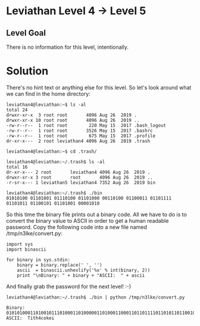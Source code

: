 Leviathan Level 4 → Level 5
===========================

Level Goal
----------

There is no information for this level, intentionally.

Solution
========

There's no hint text or anything else for this level. So let's look around what we can find in the home directory:

```
leviathan4@leviathan:~$ ls -al
total 24
drwxr-xr-x  3 root root       4096 Aug 26  2019 .
drwxr-xr-x 10 root root       4096 Aug 26  2019 ..
-rw-r--r--  1 root root        220 May 15  2017 .bash_logout
-rw-r--r--  1 root root       3526 May 15  2017 .bashrc
-rw-r--r--  1 root root        675 May 15  2017 .profile
dr-xr-x---  2 root leviathan4 4096 Aug 26  2019 .trash

leviathan4@leviathan:~$ cd .trash/

leviathan4@leviathan:~/.trash$ ls -al
total 16
dr-xr-x--- 2 root       leviathan4 4096 Aug 26  2019 .
drwxr-xr-x 3 root       root       4096 Aug 26  2019 ..
-r-sr-x--- 1 leviathan5 leviathan4 7352 Aug 26  2019 bin
```

```
leviathan4@leviathan:~/.trash$ ./bin
01010100 01101001 01110100 01101000 00110100 01100011 01101111 01101011 01100101 01101001 00001010
```

So this time the binary file prints out a binary code. All we have to do is to convert the binary value to ASCII in order to get a human readable password.
Copy the following code into a new file named /tmp/n3lke/convert.py:

```
import sys
import binascii

for binary in sys.stdin:
    binary = binary.replace(' ', '')
    ascii  = binascii.unhexlify('%x' % int(binary, 2))
    print "\nBinary: " + binary + "ASCII:  " + ascii
```

And finally grab the password for the next level! :-)
```
leviathan4@leviathan:~/.trash$ ./bin | python /tmp/n3lke/convert.py

Binary: 0101010001101001011101000110100000110100011000110110111101101011011001010110100100001010
ASCII:  Tith4cokei
```
